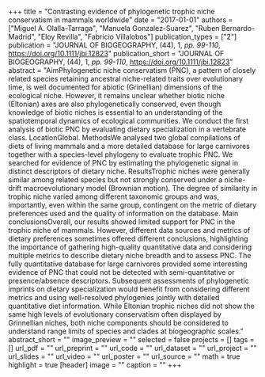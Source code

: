 +++
title = "Contrasting evidence of phylogenetic trophic niche conservatism in
   mammals worldwide"
date = "2017-01-01"
authors = ["Miguel A. Olalla-Tarraga", "Manuela Gonzalez-Suarez", "Ruben Bernardo-Madrid", "Eloy Revilla", "Fabricio Villalobos"]
publication_types = ["2"]
publication = "JOURNAL OF BIOGEOGRAPHY, (44), 1, _pp. 99-110_, https://doi.org/10.1111/jbi.12823"
publication_short = "JOURNAL OF BIOGEOGRAPHY, (44), 1, _pp. 99-110_, https://doi.org/10.1111/jbi.12823"
abstract = "AimPhylogenetic niche conservatism (PNC), a pattern of closely related
   species retaining ancestral niche-related traits over evolutionary time,
   is well documented for abiotic (Grinellian) dimensions of the ecological
   niche. However, it remains unclear whether biotic niche (Eltonian) axes
   are also phylogenetically conserved, even though knowledge of biotic
   niches is essential to an understanding of the spatiotemporal dynamics
   of ecological communities. We conduct the first analysis of biotic PNC
   by evaluating dietary specialization in a vertebrate class.
   LocationGlobal.
   MethodsWe analysed two global compilations of diets of living mammals
   and a more detailed database for large carnivores together with a
   species-level phylogeny to evaluate trophic PNC. We searched for
   evidence of PNC by estimating the phylogenetic signal in distinct
   descriptors of dietary niche.
   ResultsTrophic niches were generally similar among related species but
   not strongly conserved under a niche-drift macroevolutionary model
   (Brownian motion). The degree of similarity in trophic niche varied
   among different taxonomic groups and was, importantly, even within the
   same group, contingent on the metric of dietary preferences used and the
   quality of information on the database.
   Main conclusionsOverall, our results showed limited support for PNC in
   the trophic niche of mammals. However, different data sources and
   metrics of dietary preferences sometimes offered different conclusions,
   highlighting the importance of gathering high-quality quantitative data
   and considering multiple metrics to describe dietary niche breadth and
   to assess PNC. The fully quantitative database for large carnivores
   provided some interesting evidence of PNC that could not be detected
   with semi-quantitative or presence/absence descriptors. Subsequent
   assessments of phylogenetic imprints on dietary specialization would
   benefit from considering different metrics and using well-resolved
   phylogenies jointly with detailed quantitative diet information. While
   Eltonian trophic niches did not show the same high levels of
   evolutionary conservatism often displayed by Grinnellian niches, both
   niche components should be considered to understand range limits of
   species and clades at biogeographic scales."
abstract_short = ""
image_preview = ""
selected = false
projects = []
tags = []
url_pdf = ""
url_preprint = ""
url_code = ""
url_dataset = ""
url_project = ""
url_slides = ""
url_video = ""
url_poster = ""
url_source = ""
math = true
highlight = true
[header]
image = ""
caption = ""
+++
